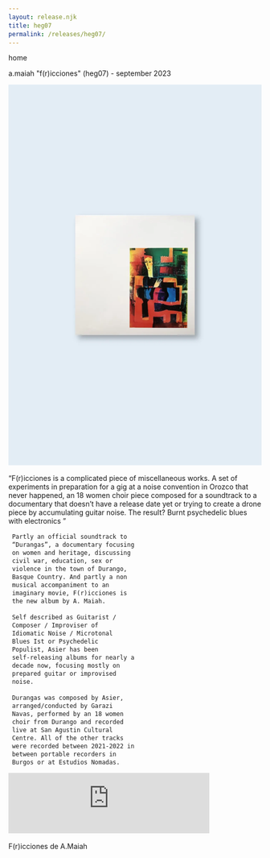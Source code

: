 ```yaml
---
layout: release.njk
title: heg07
permalink: /releases/heg07/
---
```


home

a.maiah "f(r)icciones" (heg07) - september 2023

![F(r)icciones](../public/assets/Heg07_A.webp)

“F(r)icciones is a complicated
     piece of miscellaneous works. A set
     of experiments in preparation for a
     gig at a noise convention in Orozco
     that never happened, an 18 women
     choir piece composed for a
     soundtrack to a documentary that
     doesn’t have a release date yet or
     trying to create a drone piece by
     accumulating guitar noise. The
     result? Burnt psychedelic blues
     with electronics ”

     Partly an official soundtrack to
     “Durangas”, a documentary focusing
     on women and heritage, discussing
     civil war, education, sex or
     violence in the town of Durango,
     Basque Country. And partly a non
     musical accompaniment to an
     imaginary movie, F(r)icciones is
     the new album by A. Maiah.

     Self described as Guitarist /
     Composer / Improviser of
     Idiomatic Noise / Microtonal
     Blues Ist or Psychedelic
     Populist, Asier has been
     self-releasing albums for nearly a
     decade now, focusing mostly on
     prepared guitar or improvised
     noise.

     Durangas was composed by Asier,
     arranged/conducted by Garazi
     Navas, performed by an 18 women
     choir from Durango and recorded
     live at San Agustin Cultural
     Centre. All of the other tracks
     were recorded between 2021-2022 in
     between portable recorders in
     Burgos or at Estudios Nomadas.

<iframe seamless="" src="https://bandcamp.com/EmbeddedPlayer/album=228345558/size=large/bgcol=ffffff/linkcol=0687f5/tracklist=false/artwork=small/transparent=true/" style="border: 0; width: 400px; height: 120px;">
<a href="https://hegoadiskak.bandcamp.com/album/f-r-icciones">
      F(r)icciones de A.Maiah
     </a>
</iframe>

F(r)icciones de A.Maiah